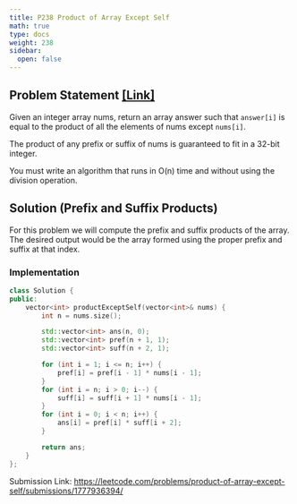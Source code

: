 ```yaml
---
title: P238 Product of Array Except Self
math: true
type: docs
weight: 238
sidebar:
  open: false
---
```


## Problem Statement <a href="https://leetcode.com/problems/product-of-array-except-self/description/">[Link]</a>

Given an integer array nums, return an array answer such that `answer[i]` is equal to the product of all the elements of nums except `nums[i]`.

The product of any prefix or suffix of nums is guaranteed to fit in a 32-bit integer.

You must write an algorithm that runs in O(n) time and without using the division operation.

## Solution (Prefix and Suffix Products)
For this problem we will compute the prefix and suffix products of the array. The desired output would be the array formed using the proper prefix and suffix at that index.

### Implementation
```c++
class Solution {
public:
    vector<int> productExceptSelf(vector<int>& nums) {
        int n = nums.size();

        std::vector<int> ans(n, 0);
        std::vector<int> pref(n + 1, 1);
        std::vector<int> suff(n + 2, 1);

        for (int i = 1; i <= n; i++) {
            pref[i] = pref[i - 1] * nums[i - 1];
        }
        for (int i = n; i > 0; i--) {
            suff[i] = suff[i + 1] * nums[i - 1];
        }
        for (int i = 0; i < n; i++) {
            ans[i] = pref[i] * suff[i + 2];
        }

        return ans;
    }
};
```

Submission Link: https://leetcode.com/problems/product-of-array-except-self/submissions/1777936394/
